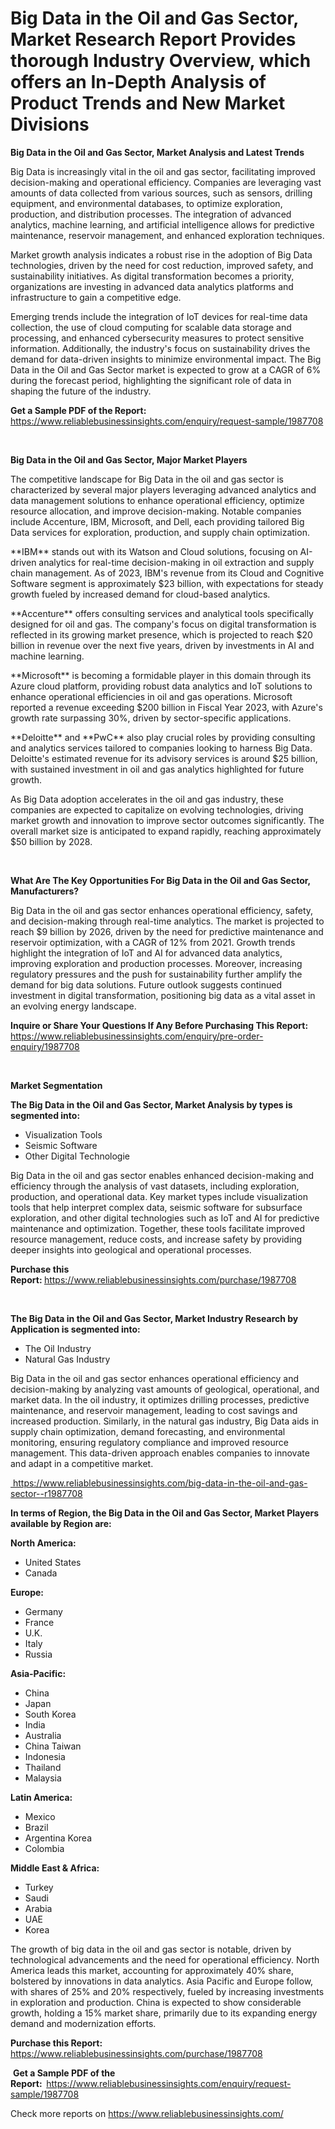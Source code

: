 <p><h1>Big Data in the Oil and Gas Sector, Market Research Report Provides thorough Industry Overview, which offers an In-Depth Analysis of Product Trends and New Market Divisions</h1></p><p><strong>Big Data in the Oil and Gas Sector, Market Analysis and Latest Trends</strong></p>
<p><p>Big Data is increasingly vital in the oil and gas sector, facilitating improved decision-making and operational efficiency. Companies are leveraging vast amounts of data collected from various sources, such as sensors, drilling equipment, and environmental databases, to optimize exploration, production, and distribution processes. The integration of advanced analytics, machine learning, and artificial intelligence allows for predictive maintenance, reservoir management, and enhanced exploration techniques.</p><p>Market growth analysis indicates a robust rise in the adoption of Big Data technologies, driven by the need for cost reduction, improved safety, and sustainability initiatives. As digital transformation becomes a priority, organizations are investing in advanced data analytics platforms and infrastructure to gain a competitive edge. </p><p>Emerging trends include the integration of IoT devices for real-time data collection, the use of cloud computing for scalable data storage and processing, and enhanced cybersecurity measures to protect sensitive information. Additionally, the industry's focus on sustainability drives the demand for data-driven insights to minimize environmental impact. The Big Data in the Oil and Gas Sector market is expected to grow at a CAGR of 6% during the forecast period, highlighting the significant role of data in shaping the future of the industry.</p></p>
<p><strong>Get a Sample PDF of the Report:&nbsp;</strong> <a href="https://www.reliablebusinessinsights.com/enquiry/request-sample/1987708?utm_campaign=3430&utm_medium=2&utm_source=Github&utm_content=ia&utm_term=28032025&utm_id=big-data-in-the-oil-and-gas-sector">https://www.reliablebusinessinsights.com/enquiry/request-sample/1987708</a></p>
<p>&nbsp;</p>
<p><strong>Big Data in the Oil and Gas Sector, Major Market Players</strong></p>
<p><p>The competitive landscape for Big Data in the oil and gas sector is characterized by several major players leveraging advanced analytics and data management solutions to enhance operational efficiency, optimize resource allocation, and improve decision-making. Notable companies include Accenture, IBM, Microsoft, and Dell, each providing tailored Big Data services for exploration, production, and supply chain optimization.</p><p>**IBM** stands out with its Watson and Cloud solutions, focusing on AI-driven analytics for real-time decision-making in oil extraction and supply chain management. As of 2023, IBM's revenue from its Cloud and Cognitive Software segment is approximately $23 billion, with expectations for steady growth fueled by increased demand for cloud-based analytics.</p><p>**Accenture** offers consulting services and analytical tools specifically designed for oil and gas. The company's focus on digital transformation is reflected in its growing market presence, which is projected to reach $20 billion in revenue over the next five years, driven by investments in AI and machine learning.</p><p>**Microsoft** is becoming a formidable player in this domain through its Azure cloud platform, providing robust data analytics and IoT solutions to enhance operational efficiencies in oil and gas operations. Microsoft reported a revenue exceeding $200 billion in Fiscal Year 2023, with Azure's growth rate surpassing 30%, driven by sector-specific applications.</p><p>**Deloitte** and **PwC** also play crucial roles by providing consulting and analytics services tailored to companies looking to harness Big Data. Deloitte's estimated revenue for its advisory services is around $25 billion, with sustained investment in oil and gas analytics highlighted for future growth.</p><p>As Big Data adoption accelerates in the oil and gas industry, these companies are expected to capitalize on evolving technologies, driving market growth and innovation to improve sector outcomes significantly. The overall market size is anticipated to expand rapidly, reaching approximately $50 billion by 2028.</p></p>
<p>&nbsp;</p>
<p><strong>What Are The Key Opportunities For Big Data in the Oil and Gas Sector, Manufacturers?</strong></p>
<p><p>Big Data in the oil and gas sector enhances operational efficiency, safety, and decision-making through real-time analytics. The market is projected to reach $9 billion by 2026, driven by the need for predictive maintenance and reservoir optimization, with a CAGR of 12% from 2021. Growth trends highlight the integration of IoT and AI for advanced data analytics, improving exploration and production processes. Moreover, increasing regulatory pressures and the push for sustainability further amplify the demand for big data solutions. Future outlook suggests continued investment in digital transformation, positioning big data as a vital asset in an evolving energy landscape.</p></p>
<p><strong>Inquire or Share Your Questions If Any Before Purchasing This Report:</strong> <a href="https://www.reliablebusinessinsights.com/enquiry/pre-order-enquiry/1987708?utm_campaign=3430&utm_medium=2&utm_source=Github&utm_content=ia&utm_term=28032025&utm_id=big-data-in-the-oil-and-gas-sector">https://www.reliablebusinessinsights.com/enquiry/pre-order-enquiry/1987708</a></p>
<p>&nbsp;</p>
<p><strong>Market Segmentation</strong></p>
<p><strong>The Big Data in the Oil and Gas Sector, Market Analysis by types is segmented into:</strong></p>
<p><ul><li>Visualization Tools</li><li>Seismic Software</li><li>Other Digital Technologie</li></ul></p>
<p><p>Big Data in the oil and gas sector enables enhanced decision-making and efficiency through the analysis of vast datasets, including exploration, production, and operational data. Key market types include visualization tools that help interpret complex data, seismic software for subsurface exploration, and other digital technologies such as IoT and AI for predictive maintenance and optimization. Together, these tools facilitate improved resource management, reduce costs, and increase safety by providing deeper insights into geological and operational processes.</p></p>
<p><strong>Purchase this Report:&nbsp;</strong><a href="https://www.reliablebusinessinsights.com/purchase/1987708?utm_campaign=3430&utm_medium=2&utm_source=Github&utm_content=ia&utm_term=28032025&utm_id=big-data-in-the-oil-and-gas-sector">https://www.reliablebusinessinsights.com/purchase/1987708</a></p>
<p>&nbsp;</p>
<p><strong>The Big Data in the Oil and Gas Sector, Market Industry Research by Application is segmented into:</strong></p>
<p><ul><li>The Oil Industry</li><li>Natural Gas Industry</li></ul></p>
<p><p>Big Data in the oil and gas sector enhances operational efficiency and decision-making by analyzing vast amounts of geological, operational, and market data. In the oil industry, it optimizes drilling processes, predictive maintenance, and reservoir management, leading to cost savings and increased production. Similarly, in the natural gas industry, Big Data aids in supply chain optimization, demand forecasting, and environmental monitoring, ensuring regulatory compliance and improved resource management. This data-driven approach enables companies to innovate and adapt in a competitive market.</p></p>
<p><a href="https://www.reliablebusinessinsights.com/big-data-in-the-oil-and-gas-sector--r1987708?utm_campaign=3430&utm_medium=2&utm_source=Github&utm_content=ia&utm_term=28032025&utm_id=big-data-in-the-oil-and-gas-sector">&nbsp;https://www.reliablebusinessinsights.com/big-data-in-the-oil-and-gas-sector--r1987708</a></p>
<p><strong>In terms of Region, the Big Data in the Oil and Gas Sector, Market Players available by Region are:</strong></p>
<p>
    <p> <strong> North America: </strong>
        <ul>
            <li>United States</li>
            <li>Canada</li>
        </ul>
        </p> 
    <p> <strong> Europe: </strong>
        <ul>
            <li>Germany</li>
            <li>France</li>
            <li>U.K.</li>
            <li>Italy</li>
            <li>Russia</li>
        </ul>
        </p> 
    <p> <strong> Asia-Pacific: </strong>
        <ul>
            <li>China</li>
            <li>Japan</li>
            <li>South Korea</li>
            <li>India</li>
            <li>Australia</li>
            <li>China Taiwan</li>
            <li>Indonesia</li>
            <li>Thailand</li>
            <li>Malaysia</li>
        </ul>
        </p> 
    <p> <strong> Latin America: </strong>
        <ul>
            <li>Mexico</li>
            <li>Brazil</li>
            <li>Argentina Korea</li>
            <li>Colombia</li>
        </ul>
        </p> 
    <p> <strong> Middle East & Africa: </strong>
        <ul>
            <li>Turkey</li>
            <li>Saudi</li>
            <li>Arabia</li>
            <li>UAE</li>
            <li>Korea</li>
        </ul>
    </p>
    </p>
<p><p>The growth of big data in the oil and gas sector is notable, driven by technological advancements and the need for operational efficiency. North America leads this market, accounting for approximately 40% share, bolstered by innovations in data analytics. Asia Pacific and Europe follow, with shares of 25% and 20% respectively, fueled by increasing investments in exploration and production. China is expected to show considerable growth, holding a 15% market share, primarily due to its expanding energy demand and modernization efforts.</p></p>
<p><strong>Purchase this Report: </strong><a href="https://www.reliablebusinessinsights.com/purchase/1987708?utm_campaign=3430&utm_medium=2&utm_source=Github&utm_content=ia&utm_term=28032025&utm_id=big-data-in-the-oil-and-gas-sector">https://www.reliablebusinessinsights.com/purchase/1987708</a></p>
<p>&nbsp;<strong>Get a Sample PDF of the Report:&nbsp;&nbsp;</strong><a href="https://www.reliablebusinessinsights.com/enquiry/request-sample/1987708?utm_campaign=3430&utm_medium=2&utm_source=Github&utm_content=ia&utm_term=28032025&utm_id=big-data-in-the-oil-and-gas-sector">https://www.reliablebusinessinsights.com/enquiry/request-sample/1987708</a></p>
<p><strong></strong></p>
<p>Check more reports on <a href="https://www.reliablebusinessinsights.com/?utm_campaign=3430&utm_medium=2&utm_source=Github&utm_content=ia&utm_term=28032025&utm_id=big-data-in-the-oil-and-gas-sector">https://www.reliablebusinessinsights.com/</a></p>
